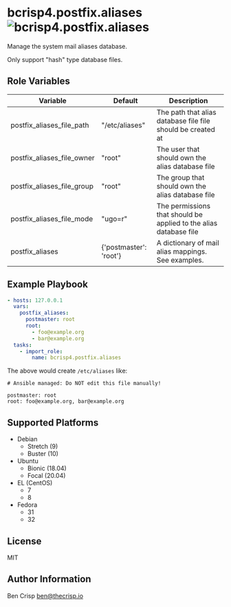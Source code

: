 # bcrisp4.postfix.aliases ![bcrisp4.postfix.aliases](https://github.com/bcrisp4/ansible-collection-postfix/workflows/bcrisp4.postfix.aliases/badge.svg)

Manage the system mail aliases database.

Only support "hash" type database files.

## Role Variables

| Variable | Default | Description |
|-|-|-|
| postfix_aliases_file_path | "/etc/aliases" | The path that alias database file file should be created at |
| postfix_aliases_file_owner | "root" | The user that should own the alias database file |
| postfix_aliases_file_group | "root" | The group that should own the alias database file |
| postfix_aliases_file_mode | "ugo=r" | The permissions that should be applied to the alias database file |
| postfix_aliases | {'postmaster': 'root'} | A dictionary of mail alias mappings. See examples. |

## Example Playbook

```yaml
- hosts: 127.0.0.1
  vars:
    postfix_aliases:
      postmaster: root
      root:
        - foo@example.org
        - bar@example.org
  tasks:
    - import_role:
        name: bcrisp4.postfix.aliases

```
The above would create `/etc/aliases` like:
```
# Ansible managed: Do NOT edit this file manually!

postmaster: root
root: foo@example.org, bar@example.org
```
## Supported Platforms

- Debian
  - Stretch (9)
  - Buster (10)
- Ubuntu
  - Bionic (18.04)
  - Focal (20.04)
- EL (CentOS)
  - 7
  - 8
- Fedora
  - 31
  - 32

## License

MIT

## Author Information

Ben Crisp <ben@thecrisp.io>
